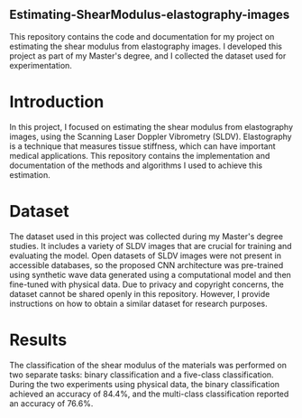 ## Estimating-ShearModulus-elastography-images
This repository contains the code and documentation for my project on estimating the shear modulus from elastography images. 
I developed this project as part of my Master's degree, and I collected the dataset used for experimentation.

# Introduction

In this project, I focused on estimating the shear modulus from elastography images, using the Scanning Laser Doppler Vibrometry (SLDV). 
Elastography is a technique that measures tissue stiffness, which can have important medical applications. 
This repository contains the implementation and documentation of the methods and algorithms I used to achieve this estimation.

# Dataset

The dataset used in this project was collected during my Master's degree studies. 
It includes a variety of SLDV images that are crucial for training and evaluating the model.
Open datasets of SLDV images were not present in accessible databases, so the proposed CNN architecture was pre-trained using synthetic wave data generated using a computational model and then fine-tuned with physical data. 
Due to privacy and copyright concerns, the dataset cannot be shared openly in this repository. 
However, I provide instructions on how to obtain a similar dataset for research purposes.

# Results

The classification of the shear modulus of the materials was performed on two separate tasks: binary classification and a five-class classification. 
During the two experiments using physical data, the binary classification achieved an accuracy of 84.4%, and the multi-class classification reported an accuracy of 76.6%. 



